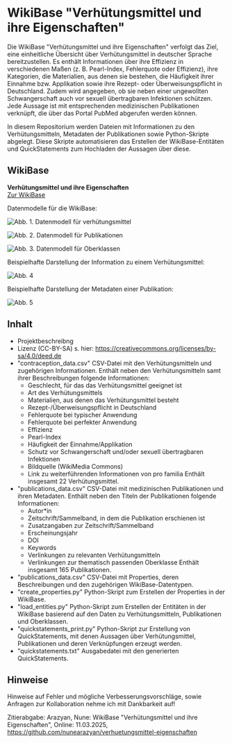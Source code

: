 # WikiBase "Verhütungsmittel und ihre Eigenschaften"

Die WikiBase "Verhütungsmittel und ihre Eigenschaften" verfolgt das Ziel, eine einheitliche Übersicht über Verhütungsmittel in deutscher Sprache bereitzustellen. Es enthält Informationen über ihre Effizienz in verschiedenen Maßen (z. B. Pearl-Index, Fehlerquote oder Effizienz), ihre Kategorien, die Materialien, aus denen sie bestehen, die Häufigkeit ihrer Einnahme bzw. Applikation sowie ihre Rezept- oder Überweisungspflicht in Deutschland. Zudem wird angegeben, ob sie neben einer ungewollten Schwangerschaft auch vor sexuell übertragbaren Infektionen schützen. Jede Aussage ist mit entsprechenden medizinischen Publikationen verknüpft, die über das Portal PubMed abgerufen werden können.

In diesem Repositorium werden Dateien mit Informationen zu den Verhütungsmitteln, Metadaten der Publikationen sowie Python-Skripte abgelegt. Diese Skripte automatisieren das Erstellen der WikiBase-Entitäten und QuickStatements zum Hochladen der Aussagen über diese.

## WikiBase

**Verhütungsmittel und ihre Eigenschaften**  
[Zur WikiBase](https://verhuetungsmittel-eigenschaften.wikibase.cloud/wiki/Main_Page)

Datenmodelle für die WikiBase:

![Abb. 1. Datenmodell für verhütungsmittel](datenmodell_verhuetung.png)

![Abb. 2. Datenmodell für Publikationen](datenmodell_publikation.png)

![Abb. 3. Datenmodell für Oberklassen](datenmodell_oberklassen.png)

Beispielhafte Darstellung der Information zu einem Verhütungsmittel:

![Abb. 4](verhuetungsmittel.png)

Beispielhafte Darstellung der Metadaten einer Publikation:

![Abb. 5](publikation.png)

## Inhalt

- Projektbeschreibng
- Lizenz (CC-BY-SA) s. hier: https://creativecommons.org/licenses/by-sa/4.0/deed.de
- "contraception_data.csv"
CSV-Datei mit den Verhütungsmitteln und zugehörigen Informationen. Enthält neben den Verhütungsmitteln samt ihrer Beschreibungen folgende Informationen:
    - Geschlecht, für das das Verhütungsmittel geeignet ist
    - Art des Verhütungsmittels
    - Materialien, aus denen das Verhütungsmittel besteht
    - Rezept-/Überweisungspflicht in Deutschland
    - Fehlerquote bei typischer Anwendung
    - Fehlerquote bei perfekter Anwendung
    - Effizienz
    - Pearl-Index
    - Häufigkeit der Einnahme/Applikation
    - Schutz vor Schwangerschaft und/oder sexuell übertragbaren Infektionen
    - Bildquelle (WikiMedia Commons)
    - Link zu weiterführenden Informationen von pro familia
Enthält insgesamt 22 Verhütungsmittel.
- "publications_data.csv"
CSV-Datei mit medizinischen Publikationen und ihren Metadaten. Enthält neben den Titeln der Publikationen folgende Informationen:
    - Autor*in
    - Zeitschrift/Sammelband, in dem die Publikation erschienen ist
    - Zusatzangaben zur Zeitschrift/Sammelband
    - Erscheinungsjahr
    - DOI
    - Keywords
    - Verlinkungen zu relevanten Verhütungsmitteln 
    - Verlinkungen zur thematisch passenden Oberklasse
Enthält insgesamt 165 Publikationen.
- "publications_data.csv"
CSV-Datei mit Properties, deren Beschreibungen und den zugehörigen WikiBase-Datentypen.
- "create_properties.py"
Python-Skript zum Erstellen der Properties in der WikiBase.
- "load_entities.py"
Python-Skript zum Erstellen der Entitäten in der WikiBase basierend auf den Daten zu Verhütungsmitteln, Publikationen und Oberklassen.
- "quickstatements_print.py"
Python-Skript zur Erstellung von QuickStatements, mit denen Aussagen über Verhütungsmittel, Publikationen und deren Verknüpfungen erzeugt werden.
- "quickstatements.txt"
Ausgabedatei mit den generierten QuickStatements.

## Hinweise

Hinweise auf Fehler und mögliche Verbesserungsvorschläge, sowie Anfragen zur Kollaboration nehme ich mit Dankbarkeit auf!

Zitierabgabe: Arazyan, Nune: WikiBase "Verhütungsmittel und ihre Eigenschaften", Online: 11.03.2025, https://github.com/nunearazyan/verhuetungsmittel-eigenschaften